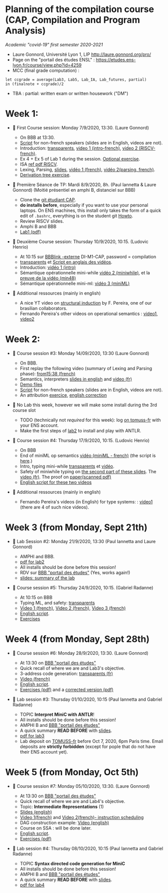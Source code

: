 # Planning of the compilation course (CAP, Compilation and Program Analysis)
_Academic "covid-19" first semester 2020-2021_

* Laure Gonnord, Université Lyon 1, LIP http://laure.gonnord.org/pro/
* Page on the "portail des études ENSL" : https://etudes.ens-lyon.fr/course/view.php?id=4259
* MCC (final grade computation) : 
```
let ccgrade = average(Lab3, Lab5, Lab_IA, Lab_futures, partial)
in (finalnote + ccgrade)/2
```
* TBA : partial: written exam  or written housework ("DM")

# Week 1: 

- :book: First Course session: Monday 7/9/2020, 13:30. (Laure Gonnord)

	* On BBB at 13:30. 
	* [Script](https://compil-lyon.gitlabpages.inria.fr/cap20/2020_09_07_script.md) for non-french speakers (slides are in English, videos are not).
	* Introduction: [transparents](https://compil-lyon.gitlabpages.inria.fr/cap20/capmif_cours01_intro_et_archi.pdf), [video 1 (intro-french)](https://www.youtube.com/watch?v=zGifE8MfPWA), [video 2 (RISCV-french)](https://youtu.be/ZdElX9e_tAI?list=PLtjm-n_Ts-J-6EU1WfVIWLhl1BUUR-Sqm). 
	* Ex 4 + Ex 5 of Lab 1 during the session. [Optional exercise](https://compil-lyon.gitlabpages.inria.fr/cap20/riscv5_ex.pdf).
	* ISA [ref pdf RISCV](https://compil-lyon.gitlabpages.inria.fr/cap20/RISCV-ISA-2020.pdf).
	* Lexing, Parsing, [slides](https://compil-lyon.gitlabpages.inria.fr/cap20/capmif_cours02_lexing_parsing.pdf), [vidéo 1 (french)](https://www.youtube.com/watch?v=UlUTSsOA9Qc), [vidéo 2(parsing, french)](https://www.youtube.com/watch?v=y9MrfDzrAmA).
	* [Derivation tree exercise](https://compil-lyon.gitlabpages.inria.fr/cap20/derivtree_ex.pdf).


- :hammer: Première Séance de TP: Mardi 8/9/2020, 8h. (Paul Iannetta & Laure Gonnord) (Moitié présentiel en amphi B, distanciel sur BBB)

	* Clone the   [git étudiant CAP](https://github.com/lauregonnord/cap-labs20).
	* **do installs before**, especially if you want to use your personal laptops. On ENS machines, this install only takes the form of a quick edit of `.bashrc`, everything is on the student git [Howto](https://github.com/lauregonnord/cap-labs20/blob/master/INSTALL.md).
	* Review RISCV slides.
	* Amphi B and BBB
	* [Lab1 (pdf)](https://compil-lyon.gitlabpages.inria.fr/cap20/cap_tp1.pdf)

	
- :book: Deuxième Course session: Thursday 10/9/2020, 10:15. (Ludovic Henrio)

	* At 10:15 sur	[BBBlink -externe](https://ent-services.ens-lyon.fr/entVisio/index.php) DI-M1-CAP, password = compilation
	* [transparents](https://compil-lyon.gitlabpages.inria.fr/cap20/cap_cours03b_semantics.pdf) et [Script en anglais des vidéos](https://compil-lyon.gitlabpages.inria.fr/cap20/2020_09_10_script.md).
	* Introduction:  [vidéo 1 (intro)](https://youtu.be/VGUgKBzjlIQ)
	* Sémantique opérationnelle mini-while [vidéo 2 (miniwhile)](https://youtu.be/TE8O9T4zjyE), et la [preuve de la vidéo (min48)](https://compil-lyon.gitlabpages.inria.fr/cap20/miniwhile_opsem_proofs.pdf)
	* Sémantique opérationnelle mini-ml: [vidéo 3 (miniML)](https://youtu.be/-5VAGgg2Jos)

- :rocket: Additional ressources (mainly in english)

	*  A nice YT video on [structural induction](https://www.youtube.com/watch?v=2o3EzvfgTiQ) by F. Pereira, one of our brasilian collaborators.
	* Fernando Pereira's other videos on operational semantics : [video1](https://www.youtube.com/watch?v=bOzbRhXvtlY), [video2](https://www.youtube.com/watch?v=aiBKOuM5iEA)



# Week 2: 

- :book: Course session #3: Monday 14/09/2020, 13:30 (Laure Gonnord)

  * On BBB.
  * First replay the following video (summary of Lexing and Parsing phase): [from15:38 (french)](https://youtu.be/y9MrfDzrAmA?list=PLtjm-n_Ts-J-6EU1WfVIWLhl1BUUR-Sqm&t=936)
  * Semantics, interpreters [slides in english](https://compil-lyon.gitlabpages.inria.fr/cap20/capmif_cours03_interpreters.pdf) and [video (fr)](https://www.youtube.com/watch?v=8PYhBsgRO6g)
  * [Demo files](https://compil-lyon.gitlabpages.inria.fr/cap20/ANTLRExamples.tar.xz)
  * [Script](https://compil-lyon.gitlabpages.inria.fr/cap20/2020_09_14_script.md) for non-french speakers (slides are in English, videos are not).
  * An attribution [exercice](https://compil-lyon.gitlabpages.inria.fr/cap20/grammar_attributes_ex.pdf), [english correction](https://compil-lyon.gitlabpages.inria.fr/cap20/grammar_attributes_ex_corr.pdf)
  
- :hammer: No Lab this week, however we will make some install during the 3rd course slot
  * TODO (technically not _required_ for this week): log [on tomuss-fr](https://tomuss-fr.univ-lyon1.fr/2020/UE/CAP2021/) with your ENS account.
  * Make the first steps of [lab2](https://compil-lyon.gitlabpages.inria.fr/cap20/cap_tp2.pdf) to install and play with ANTLR.


- :book: Course session #4: Thursday 17/9/2020, 10:15. (Ludovic Henrio)
  
  * On BBB
  * End of miniML op semantics [vidéo (miniML - french)](https://youtu.be/-5VAGgg2Jos) (the script is [here](https://compil-lyon.gitlabpages.inria.fr/cap20/2020_09_10_script.md).)
  * Intro, typing mini-while [transparents](https://compil-lyon.gitlabpages.inria.fr/cap20/capmif_cours04_typing.pdf) et [vidéo](https://youtu.be/2A-hQy_6YlE).
  * Safety of miniwhile typing on  [the second part of these slides](https://compil-lyon.gitlabpages.inria.fr/cap20/cap_cours04b_typingML_safety.pdf). The [video (fr)](https://youtu.be/qNhBEsKLNco). The proof on [paper(scanned pdf)](https://compil-lyon.gitlabpages.inria.fr/cap20/Handproofssafety.pdf)
  * [English script for these two videos](https://compil-lyon.gitlabpages.inria.fr/cap20/2020_09_17_script.md)


- :rocket: Additional ressources (mainly in english)

	* Fernando Pereira's videos (in English) for type systems: : [video1](https://www.youtube.com/watch?v=AtFH_6yzC1Y) (there are 4 of such nice videos).

	
# Week 3 (from Monday, Sept 21th)


- :hammer: Lab Session #2: Monday 21/9/2020, 13:30 (Paul Iannetta and Laure Gonnord)
    * AMPHI and  BBB.
	* [pdf for lab2](https://compil-lyon.gitlabpages.inria.fr/cap20/cap_tp2.pdf)
	* All installs should be done before this session!
    * RDV sur [BBB "portail des études"](https://etudes.ens-lyon.fr/mod/bigbluebuttonbn/view.php?id=89490) (Yes, works again!)
	* [slides: summary of the lab](https://compil-lyon.gitlabpages.inria.fr/cap20/capmif_labs.pdf)

- :book: Course session #5: Thursday 24/9/2020, 10:15. (Gabriel Radanne)
	* At 10:15 on BBB
	* Typing ML, and safety:  [transparents](https://compil-lyon.gitlabpages.inria.fr/cap20/cap_cours04b_typingML_safety.pdf) 
	* [Video 1 (french)](https://youtu.be/8LNEeffQks0), [Video 2 (french)](https://www.youtube.com/watch?v=jub4CzctrTs), [Video 3 (french)](https://youtu.be/4qHX_F5W6jo)
	* [English script](https://compil-lyon.gitlabpages.inria.fr/cap20/2020_09_24_script.md).
	* [Exercises](https://compil-lyon.gitlabpages.inria.fr/cap20/mltypes_ex.pdf)


# Week 4 (from Monday, Sept 28th)


- :book: Course session #6: Monday 28/9/2020, 13:30. (Laure Gonnord)
	* At 13:30 on  [BBB "portail des études"](https://etudes.ens-lyon.fr/mod/bigbluebuttonbn/view.php?id=89490)
	* Quick recall of where we are and Lab3's objective.
	* 3-address code generation:  [transparents (fr)](https://compil-lyon.gitlabpages.inria.fr/cap20/capmif_cours05_3ad_codegen.pdf) 
	* [Video (french)](https://youtu.be/m2x7leFnCN4)
	* [English script](https://compil-lyon.gitlabpages.inria.fr/cap20/2020_09_28_script.md).
	* [Exercises (pdf)](https://compil-lyon.gitlabpages.inria.fr/cap20/3ad_ex.pdf) and a [corrected version (pdf)](https://compil-lyon.gitlabpages.inria.fr/cap20/3ad_ex_corr.pdf)


- :hammer: Lab session #3: Thursday 01/10/2020, 10:15 (Paul Iannetta and Gabriel Radanne) 
    * TOPIC **Interpret MiniC with ANTLR**! 
	* All installs should be done before this session!
    * AMPHI B and [BBB "portail des études"](https://etudes.ens-lyon.fr/mod/bigbluebuttonbn/view.php?id=89490)
	* A quick summary **READ BEFORE** with [slides](https://compil-lyon.gitlabpages.inria.fr/cap20/capmif_labs.pdf).
	* [pdf for lab3](https://compil-lyon.gitlabpages.inria.fr/cap20/cap_tp3.pdf)
	* Lab deposit on [TOMUSS-fr](https://tomuss-fr.univ-lyon1.fr/2020/UE/CAP2021) before Oct 7, 2020, 6pm Paris time. Email deposits are **strictly forbidden** (except for pople that do not have their ENS account yet).
		

# Week 5 (from Monday, Oct 5th)

- :book: Course session #7: Monday 05/10/2020, 13:30. (Laure Gonnord)
	* At 13:30 on  [BBB "portail des études"](https://etudes.ens-lyon.fr/mod/bigbluebuttonbn/view.php?id=89490)
	* Quick recall of where we are and Lab4's objective.
	* Topic: **Intermediate Representations** (1)
	* [Slides (english)](https://compil-lyon.gitlabpages.inria.fr/cap20/capmif_cours06_irs.pdf)
	* [Video 1(french)](https://www.youtube.com/dD9bRhLfykM) and [Video 2(french)- instruction scheduling](https://youtu.be/Xico_JTK3XQ)
	* DAG construction example: [Video (english)](https://www.youtube.com/watch?v=PXTKWvyQUwE) 
	* Course on SSA : will be done later.
	* [English script](https://compil-lyon.gitlabpages.inria.fr/cap20/2020_10_05_script.md).
	* [Exercises (pdf)]()


- :hammer: Lab session #4: Thursday 08/10/2020, 10:15 (Paul Iannetta and Gabriel Radanne) 
    * TOPIC **Syntax directed code generation for MiniC**
	* All installs should be done before this session!
    * AMPHI B and [BBB "portail des études"](https://etudes.ens-lyon.fr/mod/bigbluebuttonbn/view.php?id=89490)
	* A quick summary **READ BEFORE** with [slides](https://compil-lyon.gitlabpages.inria.fr/cap20/capmif_labs.pdf).
	* [pdf for lab4](https://compil-lyon.gitlabpages.inria.fr/cap20/cap_tp4.pdf)
		
